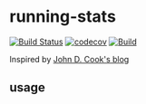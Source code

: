# running-stats

[![Build Status](https://travis-ci.org/kod-kristoff/running-stats-py/g.svg?branch=master)](https://travis-ci.org/kod-kristoff/running-stats-py)
[![codecov](https://codecov.io/gh/kod-kristoff/running-stats-py/g/branch/master/graph/badge.svg)](https://codecov.io/gh/kod-kristoff/running-stats-py)
[![Build](https://github.com/kod-kristoff/running-stats-py/g/workflows/Build/badge.svg)](https://github.com/kod-kristoff/running-stats-py/actions)

Inspired by [John D. Cook's blog](https://www.johndcook.com/blog/skewness_kurtosis/)
## usage

